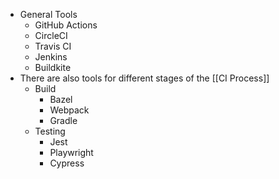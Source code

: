 - General Tools
	- GitHub Actions
	- CircleCI
	- Travis CI
	- Jenkins
	- Buildkite
- There are also tools for different stages of the [[CI Process]] 
	- Build
		- Bazel
		- Webpack
		- Gradle
	- Testing
		- Jest
		- Playwright
		- Cypress